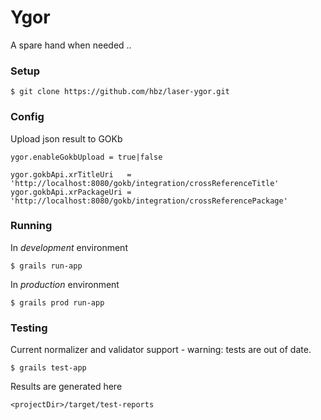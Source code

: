 # Ygor

A spare hand when needed ..

### Setup

    $ git clone https://github.com/hbz/laser-ygor.git

### Config

Upload json result to GOKb

	ygor.enableGokbUpload = true|false
	
	ygor.gokbApi.xrTitleUri   = 'http://localhost:8080/gokb/integration/crossReferenceTitle'
	ygor.gokbApi.xrPackageUri = 'http://localhost:8080/gokb/integration/crossReferencePackage'
	
### Running

In _development_ environment

	$ grails run-app
	
In _production_ environment

	$ grails prod run-app

### Testing

Current normalizer and validator support - warning: tests are out of date.

	$ grails test-app

Results are generated here

	<projectDir>/target/test-reports
	
